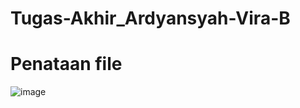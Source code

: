 # Tugas-Akhir_Ardyansyah-Vira-B

# Penataan file 

![image](https://github.com/user-attachments/assets/68e08384-2fd4-422e-8288-684752a85dcd)
